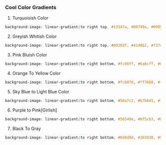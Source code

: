### Cool Color Gradients

1. Turquoisish Color 

```css
background-image: linear-gradient(to right top, #13547a, #00749a, #0095b6, #00b8cd, #00dbde);
```


2. Greyish Whitish Color

```css
background-image: linear-gradient(to right top, #09203f, #414862, #737488, #a6a5af, #d9d9d9);
```

3. Pink Bluish Color

```css
background-image: linear-gradient(to right bottom, #fc00ff, #6a8cff, #00b8ff, #00cfff, #00dbde);
```

4. Orange To Yellow Color
```css
background-image: linear-gradient(to right bottom, #fc6076, #ff7660, #ff904b, #ffad3a, #f4ca33);
```

5. Sky Blue to Light Blue Color

```css
background-image: linear-gradient(to right bottom, #50a7c2, #67b6d1, #7cc6e0, #91d6f0, #a6e6ff);
```


6. Purple to Pink[Girlish]

```css
background-image: linear-gradient(to right bottom, #56549e, #6f5cb3, #8b63c6, #aa68d7, #cb6ce6);
```


7. Black To Gray

```css
background-image: linear-gradient(to right bottom, #0d0d0d, #303030, #545454, #7c7c7c, #a6a6a6);
```

